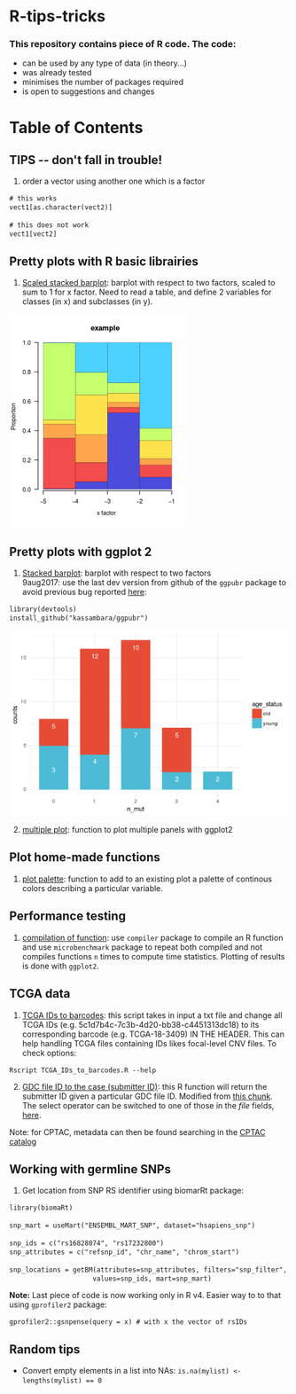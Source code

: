 # R-tips-tricks

### This repository contains piece of R code. The code:

  * can be used by any type of data (in theory...)
  * was already tested
  * minimises the number of packages required
  * is open to suggestions and changes  

  # Table of Contents
  
  ## TIPS -- don't fall in trouble!
  1. order a vector using another one which is a factor
  ```
  # this works
  vect1[as.character(vect2)]
  
  # this does not work
  vect1[vect2]

  ```

  ## Pretty plots with R basic librairies

  1. [Scaled stacked barplot](https://github.com/tdelhomme/R-tips-tricks/blob/master/Rcode/scaled_stacked_barplot_VCF.r): barplot with respect to two factors, scaled to sum to 1 for x factor. Need to read a table, and define 2 variables for classes (in x) and subclasses (in y).

![sclaled stacked_barplot](https://github.com/tdelhomme/R-tips-tricks/blob/master/examples/scaled_stacked_barplot.png)

  ## Pretty plots with ggplot 2

  1. [Stacked barplot](https://github.com/tdelhomme/R-tips-tricks/blob/master/Rcode/stacked_barplot.r): barplot with respect to two factors  
  9aug2017: use the last dev version from github of the `ggpubr` package to avoid previous bug reported [here](https://github.com/kassambara/ggpubr/issues/20):
  ```
  library(devtools)
  install_github("kassambara/ggpubr")
  ```

![stacked_barplot](https://github.com/tdelhomme/R-tips-tricks/blob/master/examples/stacked_barplot.png)

  2. [multiple plot](https://github.com/tdelhomme/R-tips-tricks/blob/master/Rcode/multiplot.r): function to plot multiple panels with ggplot2

  ## Plot home-made functions

  1. [plot palette]((https://github.com/tdelhomme/R-tips-tricks/blob/master/Rcode/plot_palette.r)): function to add to an existing plot a palette of continous colors describing a particular variable. 

  ## Performance testing

  1. [compilation of function](https://github.com/tdelhomme/R-tips-tricks/blob/master/Rcode/compare_compilation.r): use `compiler` package to compile an R function and use `microbenchmark` package to repeat both compiled and not compiles functions `n` times to compute time statistics. Plotting of results is done with `ggplot2`.
  
  ## TCGA data
  
  1. [TCGA IDs to barcodes](https://github.com/tdelhomme/R-tips-tricks/blob/master/Rcode/TCGA_IDs_to_barcodes.R): this script takes in input a txt file and change all TCGA IDs (e.g. 5c1d7b4c-7c3b-4d20-bb38-c4451313dc18) to its corresponding barcode (e.g. TCGA-18-3409) IN THE HEADER. This can help handling TCGA files containing IDs likes focal-level CNV files. To check options: 
  ```
  Rscript TCGA_IDs_to_barcodes.R --help
  ```
  2. [GDC file ID to the case (submitter ID)](https://github.com/tdelhomme/R-tips-tricks/blob/master/Rcode/GDCfileID_to_case.R): this R function will return the submitter ID given a particular GDC file ID. Modified from [this chunk](https://seandavi.github.io/post/2017-12-29-genomicdatacommons-id-mapping/). The select operator can be switched to one of those in the _file_ fields, [here](https://docs.gdc.cancer.gov/API/Users_Guide/Appendix_A_Available_Fields/#file-fields). 
  
  Note: for CPTAC, metadata can then be found searching in the [CPTAC catalog](https://github.com/ding-lab/CPTAC3.catalog/blob/master/CPTAC3.Catalog.dat)
 
  

## Working with germline SNPs 
 1. Get location from SNP RS identifier using biomarRt package:
 ```
 library(biomaRt)

snp_mart = useMart("ENSEMBL_MART_SNP", dataset="hsapiens_snp")

snp_ids = c("rs16828074", "rs17232800")
snp_attributes = c("refsnp_id", "chr_name", "chrom_start")

snp_locations = getBM(attributes=snp_attributes, filters="snp_filter", 
                      values=snp_ids, mart=snp_mart)

 ```

**Note:** Last piece of code is now working only in R v4. Easier way to to that using `gprofiler2` package: 
```
gprofiler2::gsnpense(query = x) # with x the vector of rsIDs
```



## Random tips

* Convert empty elements in a list into NAs: `is.na(mylist) <- lengths(mylist) == 0`
